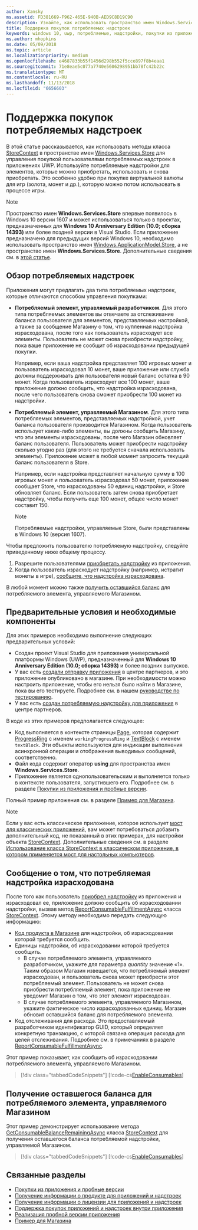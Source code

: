 ```yaml
---
author: Xansky
ms.assetid: FD381669-F962-465E-940B-AED9C8D19C90
description: Узнайте, как использовать пространство имен Windows.Services.Store для работы с потребляемыми надстройками.
title: Поддержка покупок потребляемых надстроек
keywords: windows 10, uwp, потребляемые, надстройки, покупки из приложения, IAP, Windows.Services.Store
ms.author: mhopkins
ms.date: 05/09/2018
ms.topic: article
ms.localizationpriority: medium
ms.openlocfilehash: e4687833b55f1456d298b552f5cce897f8b4eaa1
ms.sourcegitcommit: 71e8eae5c077a7740e5606298951bb78fc42b22c
ms.translationtype: MT
ms.contentlocale: ru-RU
ms.lasthandoff: 11/13/2018
ms.locfileid: "6656603"
---
```

# <a name="enable-consumable-add-on-purchases"></a>Поддержка покупок потребляемых надстроек

В этой статье рассказывается, как использовать методы класса [StoreContext](https://msdn.microsoft.com/library/windows/apps/windows.services.store.storecontext.aspx) в пространстве имен [Windows.Services.Store](https://msdn.microsoft.com/library/windows/apps/windows.services.store.aspx) для управления покупкой пользователями потребляемых надстроек в приложениях UWP. Используйте потребляемые надстройки для элементов, которые можно приобретать, использовать и снова приобретать. Это особенно удобно при покупке виртуальной валюты для игр (золота, монет и др.), которую можно потом использовать в процессе игры.

> [!NOTE]
> Пространство имен **Windows.Services.Store** впервые появилось в Windows 10 версии 1607 и может использоваться только в проектах, предназначенных для **Windows 10 Anniversary Edition (10.0; сборка 14393)** или более поздней версии в Visual Studio. Если приложение предназначено для предыдущих версий Windows 10, необходимо использовать пространство имен [Windows.ApplicationModel.Store](https://msdn.microsoft.com/library/windows/apps/windows.applicationmodel.store.aspx), а не пространство имен **Windows.Services.Store**. Дополнительные сведения см. в [этой статье](enable-consumable-in-app-product-purchases.md).

## <a name="overview-of-consumable-add-ons"></a>Обзор потребляемых надстроек

Приложения могут предлагать два типа потребляемых надстроек, которые отличаются способом управления покупками:

* **Потребляемый элемент, управляемый разработчиком**. Для этого типа потребляемых элементов вы отвечаете за отслеживание баланса пользователя для элементов, представляемых настройкой, а также за сообщение Магазину о том, что купленная надстройка израсходована, после того как пользователь израсходует все элементы. Пользователь не может снова приобрести надстройку, пока ваше приложение не сообщит об израсходовании предыдущей покупки.

  Например, если ваша надстройка представляет 100 игровых монет и пользователь израсходовал 10 монет, ваше приложение или служба должны поддерживать для пользователя новый баланс остатка в 90 монет. Когда пользователь израсходует все 100 монет, ваше приложение должно сообщить, что надстройка израсходована, после чего пользователь снова сможет приобрести 100 монет из надстройки.

* **Потребляемый элемент, управляемый Магазином**. Для этого типа потребляемых элементов, представляемых надстройкой, учет баланса пользователя производится Магазином. Когда пользователь использует какие-либо элементы, вы должны сообщить Магазину, что эти элементы израсходованы, после чего Магазин обновляет баланс пользователя. Пользователь может приобрести надстройку сколько угодно раз (для этого не требуется сначала использовать элементы). Приложение может в любой момент запросить текущий баланс пользователя в Store.

  Например, если надстройка представляет начальную сумму в 100 игровых монет и пользователь израсходовал 50 монет, приложение сообщает Store, что израсходованы 50 единиц надстройки, и Store обновляет баланс. Если пользователь затем снова приобретает надстройку, чтобы получить еще 100 монет, общее число монет составит 150.
    > [!NOTE]
    > Потребляемые надстройки, управляемые Store, были представлены в Windows 10 (версия 1607).

Чтобы предложить пользователю потребляемую надстройку, следуйте приведенному ниже общему процессу.

1. Разрешите пользователями [приобретать надстройку](enable-in-app-purchases-of-apps-and-add-ons.md) из приложения.
3. Когда пользователь израсходует надстройку (например, истратит монеты в игре), [сообщите, что надстройка израсходована](enable-consumable-add-on-purchases.md#report_fulfilled).

В любой момент можно также [получить оставшийся баланс](enable-consumable-add-on-purchases.md#get_balance) для потребляемого элемента, управляемого Магазином.

## <a name="prerequisites"></a>Предварительные условия и необходимые компоненты

Для этих примеров необходимо выполнение следующих предварительных условий:
* Создан проект Visual Studio для приложения универсальной платформы Windows (UWP), предназначенный для **Windows 10 Anniversary Edition (10.0; сборка 14393)** и более поздних выпусков.
* У вас есть [создали отправку приложения](https://msdn.microsoft.com/windows/uwp/publish/app-submissions) в центре партнеров, и это приложение опубликовано в магазине. При необходимости можно настроить приложение, чтобы его нельзя было найти в Магазине, пока вы его тестируете. Подробнее см. в нашем [руководстве по тестированию](in-app-purchases-and-trials.md#testing).
* У вас есть [создан потребляемую надстройку для приложения](../publish/add-on-submissions.md) в центре партнеров.

В коде из этих примеров предполагается следующее:
* Код выполняется в контексте страницы [Page](https://msdn.microsoft.com/library/windows/apps/windows.ui.xaml.controls.page.aspx), которая содержит [ProgressRing](https://msdn.microsoft.com/library/windows/apps/windows.ui.xaml.controls.progressring.aspx) с именем ```workingProgressRing``` и [TextBlock](https://msdn.microsoft.com/library/windows/apps/windows.ui.xaml.controls.textblock.aspx) с именем ```textBlock```. Эти объекты используются для индикации выполнения асинхронной операции и отображения выводимых сообщений, соответственно.
* Файл кода содержит оператор **using** для пространства имен **Windows.Services.Store**.
* Приложение является однопользовательским и выполняется только в контексте пользователя, запустившего его. Подробнее см. в разделе [Покупки из приложения и пробные версии](in-app-purchases-and-trials.md#api_intro).

Полный пример приложения см. в разделе [Пример для Магазина](https://github.com/Microsoft/Windows-universal-samples/tree/master/Samples/Store).

> [!NOTE]
> Если у вас есть классическое приложение, которое использует [мост для классических приложений](https://developer.microsoft.com/windows/bridges/desktop), вам может потребоваться добавить дополнительный код, не показанный в этих примерах, для настройки объекта [StoreContext](https://msdn.microsoft.com/library/windows/apps/windows.services.store.storecontext.aspx). Дополнительные сведения см. в разделе [Использование класса StoreContext в классическом приложение, в котором применяется мост для настольных компьютеров](in-app-purchases-and-trials.md#desktop).

<span id="report_fulfilled" />

## <a name="report-a-consumable-add-on-as-fulfilled"></a>Сообщение о том, что потребляемая надстройка израсходована

После того как пользователь [приобрел надстройку](enable-in-app-purchases-of-apps-and-add-ons.md) из приложения и израсходовал ее, приложение должно сообщить об израсходовании надстройки, вызвав метод [ReportConsumableFulfillmentAsync](https://docs.microsoft.com/uwp/api/windows.services.store.storecontext.reportconsumablefulfillmentasync) класса [StoreContext](https://msdn.microsoft.com/library/windows/apps/windows.services.store.storecontext.aspx). Этому методу необходимо передать следующую информацию:

* [Код продукта в Магазине](in-app-purchases-and-trials.md#store-ids) для надстройки, об израсходовании которой требуется сообщить.
* Единицы надстройки, об израсходовании которой требуется сообщить.
  * В случае потребляемого элемента, управляемого разработчиком, укажите для параметра *quantity* значение «1». Таким образом Магазин извещается, что потребляемый элемент израсходован, и пользователь снова может приобрести этот потребляемый элемент. Пользователь не может снова приобрести потребляемый элемент, пока приложение не уведомит Магазин о том, что этот элемент израсходован.
  * В случае потребляемого элемента, управляемого Магазином, укажите фактическое число израсходованных единиц. Магазин обновит оставшийся баланс для потребляемого элемента.
* Код отслеживания для расхода. Это предоставляемый разработчиком идентификатор GUID, который определяет конкретную транзакцию, с которой связана операция расхода для целей отслеживания. Подробнее см. в примечаниях в разделе [ReportConsumableFulfillmentAsync](https://docs.microsoft.com/uwp/api/windows.services.store.storecontext.reportconsumablefulfillmentasync).

Этот пример показывает, как сообщить об израсходовании потребляемого элемента, управляемого Магазином.

> [!div class="tabbedCodeSnippets"]
[!code-cs[EnableConsumables](./code/InAppPurchasesAndLicenses_RS1/cs/ConsumeAddOnPage.xaml.cs#ConsumeAddOn)]

<span id="get_balance" />

## <a name="get-the-remaining-balance-for-a-store-managed-consumable"></a>Получение оставшегося баланса для потребляемого элемента, управляемого Магазином

Этот пример демонстрирует использование метода [GetConsumableBalanceRemainingAsync](https://docs.microsoft.com/uwp/api/windows.services.store.storecontext.getconsumablebalanceremainingasync) класса [StoreContext](https://msdn.microsoft.com/library/windows/apps/windows.services.store.storecontext.aspx) для получения оставшегося баланса потребляемой надстройки, управляемой Магазином.

> [!div class="tabbedCodeSnippets"]
[!code-cs[EnableConsumables](./code/InAppPurchasesAndLicenses_RS1/cs/GetRemainingAddOnBalancePage.xaml.cs#GetRemainingAddOnBalance)]

## <a name="related-topics"></a>Связанные разделы

* [Покупки из приложения и пробные версии](in-app-purchases-and-trials.md)
* [Получение информации о продукте для приложений и надстроек](get-product-info-for-apps-and-add-ons.md)
* [Получение информации о лицензии для приложений и надстроек](get-license-info-for-apps-and-add-ons.md)
* [Поддержка покупок приложений и надстроек внутри приложения](enable-in-app-purchases-of-apps-and-add-ons.md)
* [Реализация пробной версии приложения](implement-a-trial-version-of-your-app.md)
* [Пример для Магазина](https://github.com/Microsoft/Windows-universal-samples/tree/master/Samples/Store)
